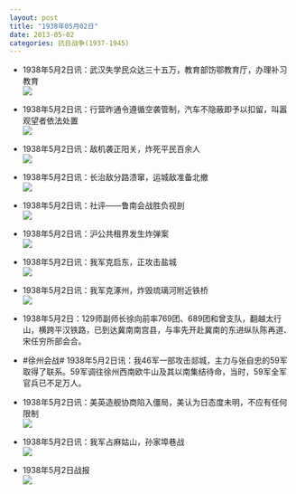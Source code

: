 ```yaml
---
layout: post
title: "1938年05月02日"
date: 2013-05-02
categories: 抗日战争(1937-1945)
---
```


<meta name="referrer" content="no-referrer" />

- 1938年5月2日讯：武汉失学民众达三十五万，教育部饬鄂教育厅，办理补习教育 <br/><img src="https://ww3.sinaimg.cn/large/aca367d8jw1e4acut8b3pj20b412uae3.jpg" />

- 1938年5月2日讯：行营昨通令遵循空袭管制，汽车不隐蔽即予以扣留，叫嚣观望者依法处置 <br/><img src="https://ww4.sinaimg.cn/large/aca367d8jw1e4ab4dtzpyj20g40a4ac0.jpg" />

- 1938年5月2日讯：敌机袭正阳关，炸死平民百余人 <br/><img src="https://ww3.sinaimg.cn/large/aca367d8jw1e4a9e0fm70j20c10i640o.jpg" />

- 1938年5月2日讯：长治敌分路溃窜，运城敌准备北撤 <br/><img src="https://ww2.sinaimg.cn/large/aca367d8jw1e4a7na2s2cj20c10itwgh.jpg" />

- 1938年5月2日讯：社评——鲁南会战胜负视剖 <br/><img src="https://ww2.sinaimg.cn/large/aca367d8jw1e4a5x5cgpoj20c114oaf6.jpg" />

- 1938年5月2日讯：沪公共租界发生炸弹案 <br/><img src="https://ww4.sinaimg.cn/large/aca367d8jw1e4a0pkjmt7j208r0fxdh9.jpg" />

- 1938年5月2日讯：我军克启东，正攻击盐城 <br/><img src="https://ww1.sinaimg.cn/large/aca367d8jw1e49vib7ioij207w09hdgb.jpg" />

- 1938年5月2日讯：我军克涿州，炸毁琉璃河附近铁桥 <br/><img src="https://ww3.sinaimg.cn/large/aca367d8jw1e49truii04j20c10jemyd.jpg" />

- 1938年5月2日：129师副师长徐向前率769团、689团和曾支队，翻越太行山，横跨平汉铁路，已到达冀南南宫县，与率先开赴冀南的东进纵队陈再道、宋任穷所部会合。 

- #徐州会战# 1938年5月2日讯：我46军一部攻击郯城，主力与张自忠的59军取得了联系。59军调往徐州西南欧牛山及其以南集结待命，当时，59军全军官兵已不足万人。 

- 1938年5月2日讯：美英造舰协商陷入僵局，美认为日态度未明，不应有任何限制 <br/><img src="https://ww2.sinaimg.cn/large/aca367d8jw1e49okjg664j20c10jbaby.jpg" />

- 1938年5月2日讯：我军占麻姑山，孙家埠巷战 <br/><img src="https://ww2.sinaimg.cn/large/aca367d8jw1e49muk2p0mj20c10s70vh.jpg" />

- 1938年5月2日战报 <br/><img src="https://ww1.sinaimg.cn/large/aca367d8jw1e49l3zea1dj20c10qwwgu.jpg" />

